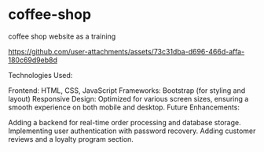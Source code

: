 # coffee-shop
coffee shop website as a training


https://github.com/user-attachments/assets/73c31dba-d696-466d-affa-180c69d9eb8d



Technologies Used:

Frontend: HTML, CSS, JavaScript
Frameworks: Bootstrap (for styling and layout)
Responsive Design: Optimized for various screen sizes, ensuring a smooth experience on both mobile and desktop.
Future Enhancements:

Adding a backend for real-time order processing and database storage.
Implementing user authentication with password recovery.
Adding customer reviews and a loyalty program section.
